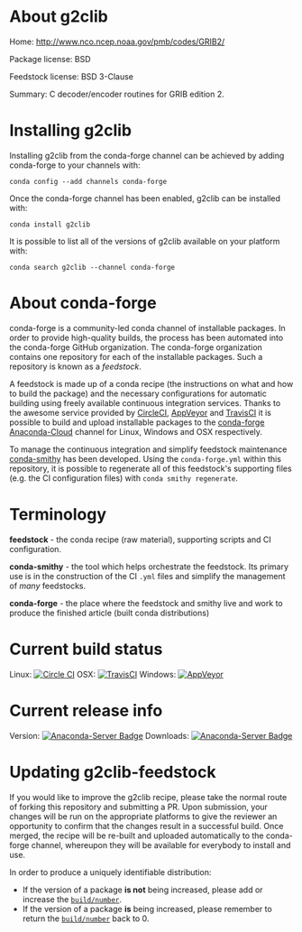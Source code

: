 About g2clib
============

Home: http://www.nco.ncep.noaa.gov/pmb/codes/GRIB2/

Package license: BSD

Feedstock license: BSD 3-Clause

Summary: C decoder/encoder routines for GRIB edition 2.



Installing g2clib
=================

Installing g2clib from the conda-forge channel can be achieved by adding conda-forge to your channels with:

```
conda config --add channels conda-forge
```

Once the conda-forge channel has been enabled, g2clib can be installed with:

```
conda install g2clib
```

It is possible to list all of the versions of g2clib available on your platform with:

```
conda search g2clib --channel conda-forge
```


About conda-forge
=================

conda-forge is a community-led conda channel of installable packages.
In order to provide high-quality builds, the process has been automated into the
conda-forge GitHub organization. The conda-forge organization contains one repository 
for each of the installable packages. Such a repository is known as a *feedstock*.

A feedstock is made up of a conda recipe (the instructions on what and how to build
the package) and the necessary configurations for automatic building using freely
available continuous integration services. Thanks to the awesome service provided by
[CircleCI](https://circleci.com/), [AppVeyor](http://www.appveyor.com/)
and [TravisCI](https://travis-ci.org/) it is possible to build and upload installable
packages to the [conda-forge](https://anaconda.org/conda-forge)
[Anaconda-Cloud](http://docs.anaconda.org/) channel for Linux, Windows and OSX respectively.

To manage the continuous integration and simplify feedstock maintenance
[conda-smithy](http://github.com/conda-forge/conda-smithy) has been developed.
Using the ``conda-forge.yml`` within this repository, it is possible to regenerate all of
this feedstock's supporting files (e.g. the CI configuration files) with ``conda smithy regenerate``.


Terminology
===========

**feedstock** - the conda recipe (raw material), supporting scripts and CI configuration.

**conda-smithy** - the tool which helps orchestrate the feedstock.
                   Its primary use is in the construction of the CI ``.yml`` files
                   and simplify the management of *many* feedstocks.

**conda-forge** - the place where the feedstock and smithy live and work to
                  produce the finished article (built conda distributions)

Current build status
====================

Linux: [![Circle CI](https://circleci.com/gh/conda-forge/g2clib-feedstock.svg?style=svg)](https://circleci.com/gh/conda-forge/g2clib-feedstock)
OSX: [![TravisCI](https://travis-ci.org/conda-forge/g2clib-feedstock.svg?branch=master)](https://travis-ci.org/conda-forge/g2clib-feedstock) 
Windows: [![AppVeyor](https://ci.appveyor.com/api/projects/status/github/conda-forge/g2clib-feedstock?svg=True)](https://ci.appveyor.com/project/conda-forge/g2clib-feedstock/branch/master)

Current release info
====================
Version: [![Anaconda-Server Badge](https://anaconda.org/conda-forge/g2clib/badges/version.svg)](https://anaconda.org/conda-forge/g2clib)
Downloads: [![Anaconda-Server Badge](https://anaconda.org/conda-forge/g2clib/badges/downloads.svg)](https://anaconda.org/conda-forge/g2clib)


Updating g2clib-feedstock
=========================

If you would like to improve the g2clib recipe, please take the normal
route of forking this repository and submitting a PR. Upon submission, your changes will
be run on the appropriate platforms to give the reviewer an opportunity to confirm that the
changes result in a successful build. Once merged, the recipe will be re-built and uploaded
automatically to the conda-forge channel, whereupon they will be available for everybody to
install and use.

In order to produce a uniquely identifiable distribution:
 * If the version of a package **is not** being increased, please add or increase
   the [``build/number``](http://conda.pydata.org/docs/building/meta-yaml.html#build-number-and-string). 
 * If the version of a package **is** being increased, please remember to return
   the [``build/number``](http://conda.pydata.org/docs/building/meta-yaml.html#build-number-and-string)
   back to 0.
